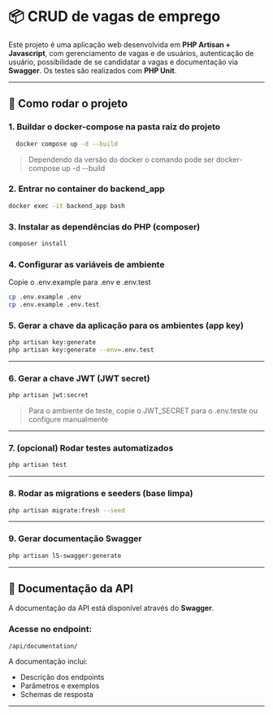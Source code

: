 # 📦 CRUD de vagas de emprego
Este projeto é uma aplicação web desenvolvida em **PHP Artisan + Javascript**, com gerenciamento de vagas e de usuários, autenticação de usuário, possibilidade de se candidatar a vagas e documentação via **Swagger**. Os testes são realizados com **PHP Unit**.

---

## 🚀 Como rodar o projeto

### 1. Buildar o docker-compose na pasta raiz do projeto

```bash
  docker compose up -d --build
```

>   Dependendo da versão do docker o comando pode ser docker-compose up -d --build


### 2. Entrar no container do backend_app

```bash
docker exec -it backend_app bash
```

### 3. Instalar as dependências do PHP (composer)

```bash
composer install
```
### 4. Configurar as variáveis de ambiente
Copie o .env.example para .env e .env.test

```bash
cp .env.example .env
cp .env.example .env.test
```

### 5. Gerar a chave da aplicação para os ambientes (app key)

```bash
php artisan key:generate
php artisan key:generate --env=.env.test
```
---

### 6. Gerar a chave JWT (JWT secret)

```bash
php artisan jwt:secret
```
>   Para o ambiente de teste, copie o JWT_SECRET para o .env.teste ou configure manualmente
---

### 7. (opcional) Rodar testes automatizados

```bash
php artisan test
```
---

### 8. Rodar as migrations e seeders (base limpa)

```bash
php artisan migrate:fresh --seed
```
---


### 9. Gerar documentação Swagger

```bash
php artisan l5-swagger:generate
```

---

## 📄 Documentação da API

A documentação da API está disponível através do **Swagger**.

### Acesse no endpoint:

```
/api/documentation/
```

A documentação inclui:
- Descrição dos endpoints
- Parâmetros e exemplos
- Schemas de resposta

---
